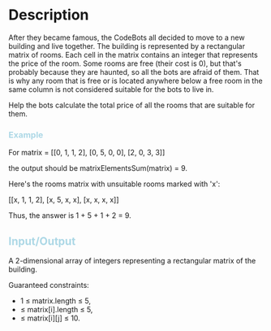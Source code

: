 # Description

After they became famous, the CodeBots all decided to move to a new building and live together. The building is represented by a rectangular matrix of rooms. Each cell in the matrix contains an integer that represents the price of the room. Some rooms are free (their cost is 0), but that's probably because they are haunted, so all the bots are afraid of them. That is why any room that is free or is located anywhere below a free room in the same column is not considered suitable for the bots to live in.

Help the bots calculate the total price of all the rooms that are suitable for them.

### <span style="color: lightblue">Example</span>

For matrix = [[0, 1, 1, 2], 
             [0, 5, 0, 0], 
            [2, 0, 3, 3]]

the output should be matrixElementsSum(matrix) = 9.

Here's the rooms matrix with unsuitable rooms marked with 'x':

   [[x, 1, 1, 2], 
   [x, 5, x, x], 
 [x, x, x, x]]

Thus, the answer is 1 + 5 + 1 + 2 = 9.


## <span style="color: lightblue">Input/Output</span>

A 2-dimensional array of integers representing a rectangular matrix of the building.

Guaranteed constraints:
 * 1 ≤ matrix.length ≤ 5,
 * ≤ matrix[i].length ≤ 5,
 * ≤ matrix[i][j] ≤ 10.

